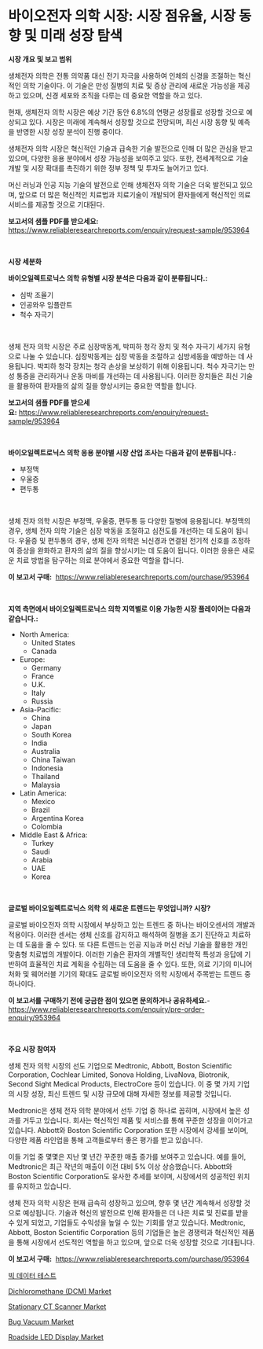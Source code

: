 <p><h1>바이오전자 의학 시장: 시장 점유율, 시장 동향 및 미래 성장 탐색</h1></p><p><strong>시장 개요 및 보고 범위</strong></p>
<p><p>생체전자 의학은 전통 의약품 대신 전기 자극을 사용하여 인체의 신경을 조절하는 혁신적인 의학 기술이다. 이 기술은 만성 질병의 치료 및 증상 관리에 새로운 가능성을 제공하고 있으며, 신경 세포와 조직을 다루는 데 중요한 역할을 하고 있다.</p><p>현재, 생체전자 의학 시장은 예상 기간 동안 6.8%의 연평균 성장률로 성장할 것으로 예상되고 있다. 시장은 미래에 계속해서 성장할 것으로 전망되며, 최신 시장 동향 및 예측을 반영한 시장 성장 분석이 진행 중이다.</p><p>생체전자 의학 시장은 혁신적인 기술과 급속한 기술 발전으로 인해 더 많은 관심을 받고 있으며, 다양한 응용 분야에서 성장 가능성을 보여주고 있다. 또한, 전세계적으로 기술 개발 및 시장 확대를 촉진하기 위한 정부 정책 및 투자도 늘어가고 있다.</p><p>머신 러닝과 인공 지능 기술의 발전으로 인해 생체전자 의학 기술은 더욱 발전되고 있으며, 앞으로 더 많은 혁신적인 치료법과 치료기술이 개발되어 환자들에게 혁신적인 의료 서비스를 제공할 것으로 기대된다.</p></p>
<p><strong>보고서의 샘플 PDF를 받으세요:</strong> <a href="https://www.reliableresearchreports.com/enquiry/request-sample/953964">https://www.reliableresearchreports.com/enquiry/request-sample/953964</a></p>
<p>&nbsp;</p>
<p><strong>시장 세분화</strong></p>
<p><strong>바이오일렉트로닉스 의학 유형별 시장 분석은 다음과 같이 분류됩니다.:</strong></p>
<p><ul><li>심박 조율기</li><li>인공와우 임플란트</li><li>척수 자극기</li></ul></p>
<p>&nbsp;</p>
<p><p>생체 전자 의학 시장은 주로 심장박동계, 박피하 청각 장치 및 척수 자극기 세가지 유형으로 나눌 수 있습니다. 심장박동계는 심장 박동을 조절하고 심방세동을 예방하는 데 사용됩니다. 박피하 청각 장치는 청각 손상을 보상하기 위해 이용됩니다. 척수 자극기는 만성 통증을 관리하거나 운동 마비를 개선하는 데 사용됩니다. 이러한 장치들은 최신 기술을 활용하여 환자들의 삶의 질을 향상시키는 중요한 역할을 합니다.</p></p>
<p><strong>보고서의 샘플 PDF를 받으세요:</strong>&nbsp;<a href="https://www.reliableresearchreports.com/enquiry/request-sample/953964">https://www.reliableresearchreports.com/enquiry/request-sample/953964</a></p>
<p>&nbsp;</p>
<p><strong> 바이오일렉트로닉스 의학 응용 분야별 시장 산업 조사는 다음과 같이 분류됩니다.:</strong></p>
<p><ul><li>부정맥</li><li>우울증</li><li>편두통</li></ul></p>
<p>&nbsp;</p>
<p><p>생체 전자 의학 시장은 부정맥, 우울증, 편두통 등 다양한 질병에 응용됩니다. 부정맥의 경우, 생체 전자 의학 기술은 심장 박동을 조절하고 심전도를 개선하는 데 도움이 됩니다. 우울증 및 편두통의 경우, 생체 전자 의학은 뇌신경과 연결된 전기적 신호를 조정하여 증상을 완화하고 환자의 삶의 질을 향상시키는 데 도움이 됩니다. 이러한 응용은 새로운 치료 방법을 탐구하는 의료 분야에서 중요한 역할을 합니다.</p></p>
<p><strong>이 보고서 구매:</strong>&nbsp; <a href="https://www.reliableresearchreports.com/purchase/953964">https://www.reliableresearchreports.com/purchase/953964</a></p>
<p>&nbsp;</p>
<p><strong>지역 측면에서 바이오일렉트로닉스 의학 지역별로 이용 가능한 시장 플레이어는 다음과 같습니다.:</strong></p>
<p><ul>
    <li>
        North America:
        <ul>
            <li>United States</li>
            <li>Canada</li>
        </ul>
    </li>
    <li>
        Europe:
        <ul>
            <li>Germany</li>
            <li>France</li>
            <li>U.K.</li>
            <li>Italy</li>
            <li>Russia</li>
        </ul>
    </li>
    <li>
        Asia-Pacific:
        <ul>
            <li>China</li>
            <li>Japan</li>
            <li>South Korea</li>
            <li>India</li>
            <li>Australia</li>
            <li>China Taiwan</li>
            <li>Indonesia</li>
            <li>Thailand</li>
            <li>Malaysia</li>
        </ul>
    </li>
    <li>
        Latin America:
        <ul>
            <li>Mexico</li>
            <li>Brazil</li>
            <li>Argentina Korea</li>
            <li>Colombia</li>
        </ul>
    </li>
    <li>
        Middle East & Africa:
        <ul>
            <li>Turkey</li>
            <li>Saudi</li>
            <li>Arabia</li>
            <li>UAE</li>
            <li>Korea</li>
        </ul>
    </li>
    </ul></p>
<p>&nbsp;</p>
<p><strong>글로벌 바이오일렉트로닉스 의학 의 새로운 트렌드는 무엇입니까? 시장?</strong></p>
<p><p>글로벌 바이오전자 의학 시장에서 부상하고 있는 트렌드 중 하나는 바이오센서의 개발과 적용이다. 이러한 센서는 생체 신호를 감지하고 해석하여 질병을 조기 진단하고 치료하는 데 도움을 줄 수 있다. 또 다른 트렌드는 인공 지능과 머신 러닝 기술을 활용한 개인 맞춤형 치료법의 개발이다. 이러한 기술은 환자의 개별적인 생리학적 특성과 응답에 기반하여 효율적인 치료 계획을 수립하는 데 도움을 줄 수 있다. 또한, 의료 기기의 미니어처화 및 웨어러블 기기의 확대도 글로벌 바이오전자 의학 시장에서 주목받는 트렌드 중 하나이다.</p></p>
<p><strong>이 보고서를 구매하기 전에 궁금한 점이 있으면 문의하거나 공유하세요.</strong>- <a href="https://www.reliableresearchreports.com/enquiry/pre-order-enquiry/953964">https://www.reliableresearchreports.com/enquiry/pre-order-enquiry/953964</a></p>
<p>&nbsp;</p>
<p><strong>주요 시장 참여자</strong></p>
<p><p>생체 전자 의학 시장의 선도 기업으로 Medtronic, Abbott, Boston Scientific Corporation, Cochlear Limited, Sonova Holding, LivaNova, Biotronik, Second Sight Medical Products, ElectroCore 등이 있습니다. 이 중 몇 가지 기업의 시장 성장, 최신 트렌드 및 시장 규모에 대해 자세한 정보를 제공할 것입니다.</p><p>Medtronic은 생체 전자 의학 분야에서 선두 기업 중 하나로 꼽히며, 시장에서 높은 성과를 거두고 있습니다. 회사는 혁신적인 제품 및 서비스를 통해 꾸준한 성장을 이어가고 있습니다. Abbott와 Boston Scientific Corporation 또한 시장에서 강세를 보이며, 다양한 제품 라인업을 통해 고객들로부터 좋은 평가를 받고 있습니다.</p><p>이들 기업 중 몇몇은 지난 몇 년간 꾸준한 매출 증가를 보여주고 있습니다. 예를 들어, Medtronic은 최근 작년의 매출이 이전 대비 5% 이상 상승했습니다. Abbott와 Boston Scientific Corporation도 유사한 추세를 보이며, 시장에서의 성공적인 위치를 유지하고 있습니다.</p><p>생체 전자 의학 시장은 현재 급속히 성장하고 있으며, 향후 몇 년간 계속해서 성장할 것으로 예상됩니다. 기술과 혁신의 발전으로 인해 환자들은 더 나은 치료 및 진료를 받을 수 있게 되었고, 기업들도 수익성을 높일 수 있는 기회를 얻고 있습니다. Medtronic, Abbott, Boston Scientific Corporation 등의 기업들은 높은 경쟁력과 혁신적인 제품을 통해 시장에서 선도적인 역할을 하고 있으며, 앞으로 더욱 성장할 것으로 기대됩니다.</p></p>
<p><strong>이 보고서 구매:</strong>&nbsp;&nbsp;<a href="https://www.reliableresearchreports.com/purchase/953964">https://www.reliableresearchreports.com/purchase/953964</a></p>
<p><p><a href="https://github.com/nuekbpymrrz5/Market-Research-Report-List-1/blob/main/2757029185008.md">빅 데이터 테스트</a></p><p><a href="https://issuu.com/reportprime-2/docs/dichloromethane-dcm-market-size-2030.pptx">Dichloromethane (DCM) Market</a></p><p><a href="https://gamy-alyssum-396.notion.site/Stationary-CT-Scanner-Market-Size-Share-Trends-Analysis-Report-By-Application-Regional-Outlook--87167cc4b3e847ec81e333ac31806306">Stationary CT Scanner Market</a></p><p><a href="https://view.publitas.com/reportprime-1/bug-vacuum-market-size-growth-outlook-from-2024-to-2031-projecting-at-markets-trends-analysis-by-application-regional-outlook-and-revenue/">Bug Vacuum Market</a></p><p><a href="https://view.publitas.com/reportprime-1/roadside-led-display-market-research-report-forecasted-for-period-from-2024-2031-by-market-type-market-application-and-region/">Roadside LED Display Market</a></p></p>
